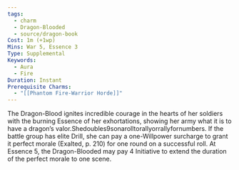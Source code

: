 ```yaml
---
tags:
  - charm
  - Dragon-Blooded
  - source/dragon-book
Cost: 1m (+1wp)
Mins: War 5, Essence 3
Type: Supplemental
Keywords:
  - Aura
  - Fire
Duration: Instant
Prerequisite Charms:
  - "[[Phantom Fire-Warrior Horde]]"
---
```

The Dragon-Blood ignites incredible courage in the hearts of her soldiers with the burning Essence of her exhortations, showing her army what it is to have a dragon’s valor.Shedoubles9sonarolltorallyorrallyfornumbers. If the battle group has elite Drill, she can pay a one-Willpower surcharge to grant it perfect morale (Exalted, p. 210) for one round on a successful roll. At Essence 5, the Dragon-Blooded may pay 4 Initiative to extend the duration of the perfect morale to one scene.